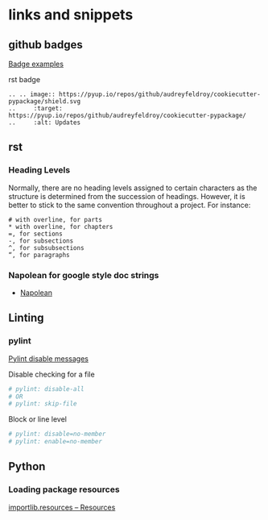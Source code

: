 # links and snippets

## github badges

[Badge examples](https://github.com/Naereen/badges)

rst badge

```text
.. .. image:: https://pyup.io/repos/github/audreyfeldroy/cookiecutter-pypackage/shield.svg
..     :target: https://pyup.io/repos/github/audreyfeldroy/cookiecutter-pypackage/
..     :alt: Updates
```

## rst

### Heading Levels

Normally, there are no heading levels assigned to certain characters as the structure is determined from the succession of headings. However, it is better to stick to the same convention throughout a project. For instance:

```text
# with overline, for parts
* with overline, for chapters
=, for sections
-, for subsections
^, for subsubsections
“, for paragraphs
```

### Napolean for google style doc strings

- [Napolean](https://www.sphinx-doc.org/en/master/usage/extensions/napoleon.html)

## Linting

### pylint

[Pylint disable messages](https://pylint.pycqa.org/en/latest/user_guide/messages/message_control.html#messages-control)

Disable checking for a file

```python
# pylint: disable-all
# OR
# pylint: skip-file
```

Block or line level

```python
# pylint: disable=no-member
# pylint: enable=no-member
```

## Python

### Loading package resources

[importlib.resources – Resources](https://docs.python.org/3.11/library/importlib.resources.html#module-importlib.resources)

